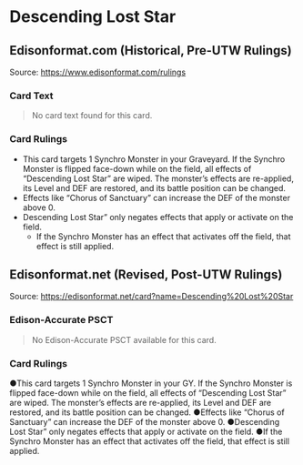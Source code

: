 # Descending Lost Star

## Edisonformat.com (Historical, Pre-UTW Rulings)

Source: https://www.edisonformat.com/rulings

### Card Text

> No card text found for this card.

### Card Rulings

*   This card targets 1 Synchro Monster in your Graveyard. If the Synchro Monster is flipped face-down while on the field, all effects of “Descending Lost Star” are wiped. The monster’s effects are re-applied, its Level and DEF are restored, and its battle position can be changed.
*   Effects like “Chorus of Sanctuary” can increase the DEF of the monster above 0.
*   Descending Lost Star” only negates effects that apply or activate on the field.
    *   If the Synchro Monster has an effect that activates off the field, that effect is still applied.

## Edisonformat.net (Revised, Post-UTW Rulings)

Source: https://edisonformat.net/card?name=Descending%20Lost%20Star

### Edison-Accurate PSCT

> No Edison-Accurate PSCT available for this card.

### Card Rulings

●This card targets 1 Synchro Monster in your GY. If the Synchro Monster is flipped face-down while on the field, all effects of “Descending Lost Star” are wiped. The monster’s effects are re-applied, its Level and DEF are restored, and its battle position can be changed.
●Effects like “Chorus of Sanctuary” can increase the DEF of the monster above 0.
●Descending Lost Star” only negates effects that apply or activate on the field.
●If the Synchro Monster has an effect that activates off the field, that effect is still applied.
            
